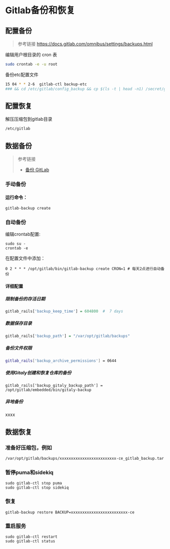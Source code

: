 # Gitlab备份和恢复

## 配置备份

> 参考链接 https://docs.gitlab.com/omnibus/settings/backups.html

编辑用户根目录的 cron 表

```bash
sudo crontab -e -u root
```

备份etc配置文件

```bash
15 04 * * 2-6  gitlab-ctl backup-etc 
### && cd /etc/gitlab/config_backup && cp $(ls -t | head -n1) /secret/gitlab/backups/ #异地备份
```



## 配置恢复

解压压缩包到gitlab目录

```bash
/etc/gitlab
```



## 数据备份

> 参考链接
>
> - [备份 GitLab ](https://docs.gitlab.com/ee/raketasks/backup_gitlab.html)

### 手动备份

#### 运行命令：

```bash
gitlab-backup create
```



### 自动备份



 编辑crontab配置:

```
sudo su -
crontab -e
```

 在配置文件中添加：

```
0 2 * * * /opt/gitlab/bin/gitlab-backup create CRON=1 # 每天2点进行自动备份
```

#### 详细配置

##### 限制备份的存活日期

```r
gitlab_rails['backup_keep_time'] = 604800  #  7 days 
```

##### 数据保存目录

```r
gitlab_rails['backup_path'] = "/var/opt/gitlab/backups"
```

##### 备份文件权限

```bash
gitlab_rails['backup_archive_permissions'] = 0644
```

##### 使用Gitaly创建和恢复仓库的备份

```
gitlab_rails['backup_gitaly_backup_path'] = /opt/gitlab/embedded/bin/gitaly-backup
```

##### 异地备份

xxxx



## 数据恢复



### 准备好压缩包，例如

```bash
/var/opt/gitlab/backups/xxxxxxxxxxxxxxxxxxxxxxxxx-ce_gitlab_backup.tar
```

### 暂停puma和sidekiq

```
sudo gitlab-ctl stop puma
sudo gitlab-ctl stop sidekiq
```

### 恢复

```
gitlab-backup restore BACKUP=xxxxxxxxxxxxxxxxxxxxxxxxx-ce
```

### 重启服务

```
sudo gitlab-ctl restart
sudo gitlab-ctl status
```